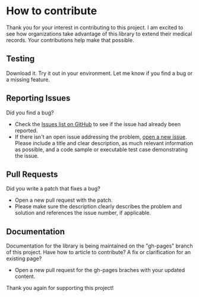 # How to contribute #

Thank you for your interest in contributing to this project. I am excited to see how organizations take advantage of this library to extend their medical records. Your contributions help make that possible.

## Testing ##

Download it. Try it out in your environment. Let me know if you find a bug or a missing feature.

## Reporting Issues ##

Did you find a bug?

* Check the [Issues list on GitHub](https://github.com/rarelysimple/RarelySimple.AvatarScriptLink/issues) to see if the issue had already been reported.
* If there isn't an open issue addressing the problem, [open a new issue](https://github.com/rarelysimple/RarelySimple.AvatarScriptLink/issues/new). Please include a title and clear description, as much relevant information as possible, and a code sample or executable test case demonstrating the issue.

## Pull Requests ##

Did you write a patch that fixes a bug?

* Open a new pull request with the patch.
* Please make sure the description clearly describes the problem and solution and references the issue number, if applicable.

## Documentation ##

Documentation for the library is being maintained on the "gh-pages" branch of this project. Have how to article to contribute? A fix or clarification for an existing page?

* Open a new pull request for the gh-pages braches with your updated content.

Thank you again for supporting this project!
